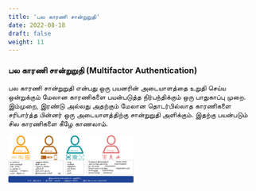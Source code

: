 ```yaml
---
title: 'பல காரணி சான்றுறுதி'
date: 2022-08-18
draft: false
weight: 11
---
```


### பல காரணி சான்றுறுதி (Multifactor Authentication)

பல காரணி சான்றுறுதி என்பது ஒரு பயனரின் அடையாளத்தை உறுதி செய்ய ஒன்றுக்கும் மேலான காரணிகளை பயன்படுத்த நிர்பந்திக்கும் ஒரு பாதுகாப்பு முறை. இம்முறை, இரண்டு அல்லது அதற்கும் மேலான தொடர்பில்லாத காரணிகளை சரிபார்த்த பின்னர் ஒரு அடையாளத்திற்கு சான்றுறுதி அளிக்கும். இதற்கு பயன்படும் சில காரணிகளை கீழே காணலாம்.

<img src="images/iam-ta/iam-mfa-ta.svg" width=50%>